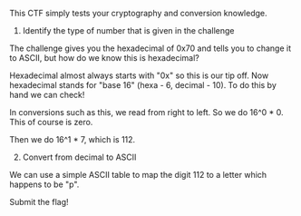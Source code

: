 This CTF simply tests your cryptography and conversion knowledge.

1. Identify the type of number that is given in the challenge

The challenge gives you the hexadecimal of 0x70 and tells you to change it to ASCII, but how do we know this is hexadecimal?

Hexadecimal almost always starts with "0x" so this is our tip off. Now hexadecimal stands for "base 16" (hexa - 6, decimal - 10). To do this by hand we can check!

In conversions such as this, we read from right to left. So we do 16^0 * 0. This of course is zero.

Then we do 16^1 * 7, which is 112.

2. Convert from decimal to ASCII

We can use a simple ASCII table to map the digit 112 to a letter which happens to be "p".

Submit the flag!